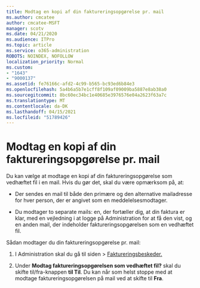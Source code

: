 ```yaml
---
title: Modtag en kopi af din faktureringsopgørelse pr. mail
ms.author: cmcatee
author: cmcatee-MSFT
manager: scotv
ms.date: 04/21/2020
ms.audience: ITPro
ms.topic: article
ms.service: o365-administration
ROBOTS: NOINDEX, NOFOLLOW
localization_priority: Normal
ms.custom:
- "1643"
- "9000137"
ms.assetid: fe76166c-afd2-4c99-b565-bc93ed6b84e3
ms.openlocfilehash: 5a4b6a5b7e1cff8f109af09009ba5887e8ab38a0
ms.sourcegitcommit: 8bc60ec34bc1e40685e3976576e04a2623f63a7c
ms.translationtype: MT
ms.contentlocale: da-DK
ms.lasthandoff: 04/15/2021
ms.locfileid: "51789426"
---
```

# <a name="receive-copy-of-your-billing-statement-in-email"></a>Modtag en kopi af din faktureringsopgørelse pr. mail

Du kan vælge at modtage en kopi af din faktureringsopgørelse som vedhæftet fil i en mail. Hvis du gør det, skal du være opmærksom på, at:
  
- Der sendes en mail til både den primære og den alternative mailadresse for hver person, der er angivet som en meddelelsesmodtager.

- Du modtager to separate mails: en, der fortæller dig, at din faktura er klar, med en vejledning i at logge på Administration for at få den vist, og en anden mail, der indeholder faktureringsopgørelsen som en vedhæftet fil.

Sådan modtager du din faktureringsopgørelse pr. mail:
  
1. I Administration skal du  gå til siden \> [Faktureringsbeskeder.](https://go.microsoft.com/fwlink/p/?linkid=853212)

2. Under **Modtag faktureringsopgørelsen som vedhæftet fil?** skal du skifte til/fra-knappen **til Til**. Du kan når som helst stoppe med at modtage faktureringsopgørelsen på mail ved at skifte til **Fra**.